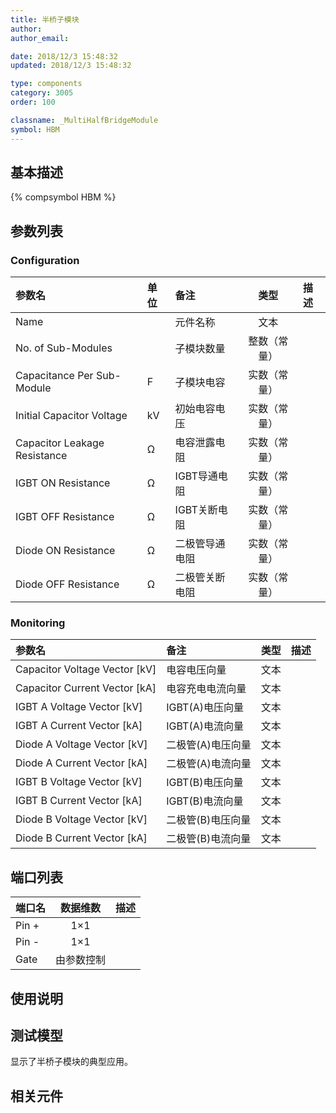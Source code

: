 ```yaml
---
title: 半桥子模块
author: 
author_email:

date: 2018/12/3 15:48:32
updated: 2018/12/3 15:48:32

type: components
category: 3005
order: 100

classname: _MultiHalfBridgeModule
symbol: HBM
---
```

## 基本描述
{% compsymbol HBM %}

## 参数列表
### Configuration
| 参数名 | 单位 | 备注 | 类型 | 描述 |
| :--- | :--- | :--- | :--: | :--- |
| Name |  | 元件名称 | 文本 |  |
| No. of Sub-Modules |  | 子模块数量 | 整数（常量） |  |
| Capacitance Per Sub-Module | F | 子模块电容 | 实数（常量） |  |
| Initial Capacitor Voltage | kV | 初始电容电压 | 实数（常量） |  |
| Capacitor Leakage Resistance | Ω | 电容泄露电阻 | 实数（常量） |  |
| IGBT ON Resistance | Ω | IGBT导通电阻 | 实数（常量） |  |
| IGBT OFF Resistance | Ω | IGBT关断电阻 | 实数（常量） |  |
| Diode ON Resistance | Ω | 二极管导通电阻 | 实数（常量） |  |
| Diode OFF Resistance | Ω | 二极管关断电阻 | 实数（常量） |  |

### Monitoring
| 参数名 | 备注 | 类型 | 描述 |
| :--- | :--- | :--: | :--- |
| Capacitor Voltage Vector \[kV\] | 电容电压向量 | 文本 |  |
| Capacitor Current Vector \[kA\] | 电容充电电流向量 | 文本 |  |
| IGBT A Voltage Vector \[kV\] | IGBT(A)电压向量 | 文本 |  |
| IGBT A Current Vector \[kA\] | IGBT(A)电流向量 | 文本 |  |
| Diode A Voltage Vector \[kV\] | 二极管(A)电压向量 | 文本 |  |
| Diode A Current Vector \[kA\] | 二极管(A)电流向量 | 文本 |  |
| IGBT B Voltage Vector \[kV\] | IGBT(B)电压向量 | 文本 |  |
| IGBT B Current Vector \[kA\] | IGBT(B)电流向量 | 文本 |  |
| Diode B Voltage Vector \[kV\] | 二极管(B)电压向量 | 文本 |  |
| Diode B Current Vector \[kA\] | 二极管(B)电流向量 | 文本 |  |


## 端口列表

| 端口名 | 数据维数 | 描述 |
| :--- | :--:  | :--- |
| Pin + | 1×1 | |                   
| Pin - | 1×1 | |                   
| Gate | 由参数控制 | |                   

## 使用说明


## 测试模型
[<test name>](<test link>)显示了半桥子模块的典型应用。

## 相关元件


